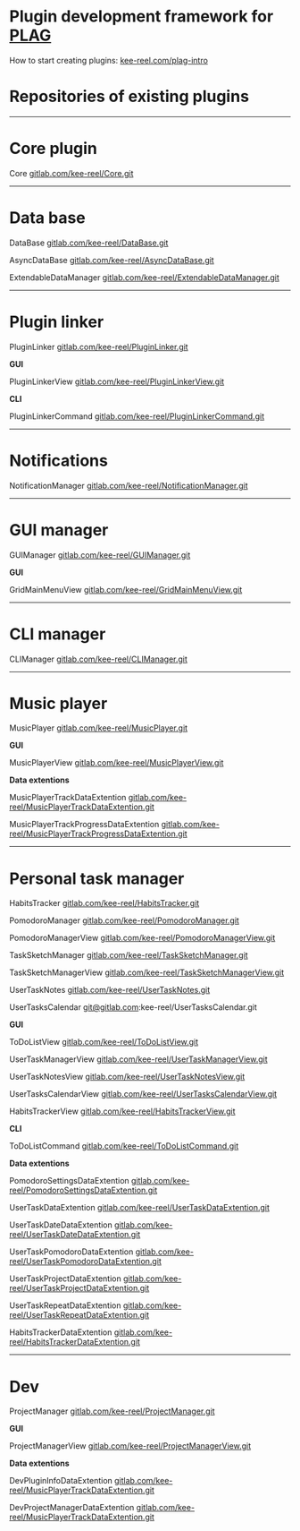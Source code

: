# Plugin development framework for [PLAG](https://gitlab.com/kee-reel/PLAG)

How to start creating plugins: [kee-reel.com/plag-intro](https://kee-reel.com/plag-intro)

# Repositories of existing plugins

----

# Core plugin
Core [gitlab.com/kee-reel/Core.git](https://gitlab.com/kee-reel/Core.git)

----
# Data base
DataBase [gitlab.com/kee-reel/DataBase.git](https://gitlab.com/kee-reel/DataBase.git)

AsyncDataBase [gitlab.com/kee-reel/AsyncDataBase.git](https://gitlab.com/kee-reel/AsyncDataBase.git)

ExtendableDataManager [gitlab.com/kee-reel/ExtendableDataManager.git](https://gitlab.com/kee-reel/ExtendableDataManager.git)

----
# Plugin linker
PluginLinker [gitlab.com/kee-reel/PluginLinker.git](https://gitlab.com/kee-reel/PluginLinker.git)

**GUI**

PluginLinkerView [gitlab.com/kee-reel/PluginLinkerView.git](https://gitlab.com/kee-reel/PluginLinkerView.git)

**CLI**

PluginLinkerCommand [gitlab.com/kee-reel/PluginLinkerCommand.git](https://gitlab.com/kee-reel/PluginLinkerCommand.git)

----

# Notifications
NotificationManager [gitlab.com/kee-reel/NotificationManager.git](https://gitlab.com/kee-reel/NotificationManager.git)

----
# GUI manager
GUIManager [gitlab.com/kee-reel/GUIManager.git](https://gitlab.com/kee-reel/GUIManager.git)

**GUI**

GridMainMenuView [gitlab.com/kee-reel/GridMainMenuView.git](https://gitlab.com/kee-reel/GridMainMenuView.git)

----
# CLI manager
CLIManager [gitlab.com/kee-reel/CLIManager.git](https://gitlab.com/kee-reel/CLIManager.git)

----
# Music player
MusicPlayer [gitlab.com/kee-reel/MusicPlayer.git](https://gitlab.com/kee-reel/MusicPlayer.git)

**GUI**

MusicPlayerView [gitlab.com/kee-reel/MusicPlayerView.git](https://gitlab.com/kee-reel/MusicPlayerView.git)

**Data extentions**

MusicPlayerTrackDataExtention [gitlab.com/kee-reel/MusicPlayerTrackDataExtention.git](https://gitlab.com/kee-reel/MusicPlayerTrackDataExtention.git)

MusicPlayerTrackProgressDataExtention [gitlab.com/kee-reel/MusicPlayerTrackProgressDataExtention.git](https://gitlab.com/kee-reel/MusicPlayerTrackProgressDataExtention.git)

----
# Personal task manager
HabitsTracker [gitlab.com/kee-reel/HabitsTracker.git](https://gitlab.com/kee-reel/HabitsTracker.git)

PomodoroManager [gitlab.com/kee-reel/PomodoroManager.git](https://gitlab.com/kee-reel/PomodoroManager.git)

PomodoroManagerView [gitlab.com/kee-reel/PomodoroManagerView.git](https://gitlab.com/kee-reel/PomodoroManagerView.git)

TaskSketchManager [gitlab.com/kee-reel/TaskSketchManager.git](https://gitlab.com/kee-reel/TaskSketchManager.git)

TaskSketchManagerView [gitlab.com/kee-reel/TaskSketchManagerView.git](https://gitlab.com/kee-reel/TaskSketchManagerView.git)

UserTaskNotes [gitlab.com/kee-reel/UserTaskNotes.git](https://gitlab.com/kee-reel/UserTaskNotes.git)

UserTasksCalendar git@gitlab.com:kee-reel/UserTasksCalendar.git

**GUI**

ToDoListView [gitlab.com/kee-reel/ToDoListView.git](https://gitlab.com/kee-reel/ToDoListView.git)

UserTaskManagerView [gitlab.com/kee-reel/UserTaskManagerView.git](https://gitlab.com/kee-reel/UserTaskManagerView.git)

UserTaskNotesView [gitlab.com/kee-reel/UserTaskNotesView.git](https://gitlab.com/kee-reel/UserTaskNotesView.git)

UserTasksCalendarView [gitlab.com/kee-reel/UserTasksCalendarView.git](https://gitlab.com/kee-reel/UserTasksCalendarView.git)

HabitsTrackerView [gitlab.com/kee-reel/HabitsTrackerView.git](https://gitlab.com/kee-reel/HabitsTrackerView.git)

**CLI**

ToDoListCommand [gitlab.com/kee-reel/ToDoListCommand.git](https://gitlab.com/kee-reel/ToDoListCommand.git)

**Data extentions**

PomodoroSettingsDataExtention [gitlab.com/kee-reel/PomodoroSettingsDataExtention.git](https://gitlab.com/kee-reel/PomodoroSettingsDataExtention.git)

UserTaskDataExtention [gitlab.com/kee-reel/UserTaskDataExtention.git](https://gitlab.com/kee-reel/UserTaskDataExtention.git)

UserTaskDateDataExtention [gitlab.com/kee-reel/UserTaskDateDataExtention.git](https://gitlab.com/kee-reel/UserTaskDateDataExtention.git)

UserTaskPomodoroDataExtention [gitlab.com/kee-reel/UserTaskPomodoroDataExtention.git](https://gitlab.com/kee-reel/UserTaskPomodoroDataExtention.git)

UserTaskProjectDataExtention [gitlab.com/kee-reel/UserTaskProjectDataExtention.git](https://gitlab.com/kee-reel/UserTaskProjectDataExtention.git)

UserTaskRepeatDataExtention [gitlab.com/kee-reel/UserTaskRepeatDataExtention.git](https://gitlab.com/kee-reel/UserTaskRepeatDataExtention.git)

HabitsTrackerDataExtention [gitlab.com/kee-reel/HabitsTrackerDataExtention.git](https://gitlab.com/kee-reel/HabitsTrackerDataExtention.git)

----
# Dev
ProjectManager [gitlab.com/kee-reel/ProjectManager.git](https://gitlab.com/kee-reel/ProjectManager.git)

**GUI**

ProjectManagerView [gitlab.com/kee-reel/ProjectManagerView.git](https://gitlab.com/kee-reel/ProjectManagerView.git)

**Data extentions**

DevPluginInfoDataExtention [gitlab.com/kee-reel/MusicPlayerTrackDataExtention.git](https://gitlab.com/kee-reel/MusicPlayerTrackDataExtention.git)

DevProjectManagerDataExtention [gitlab.com/kee-reel/MusicPlayerTrackDataExtention.git](https://gitlab.com/kee-reel/MusicPlayerTrackDataExtention.git)
